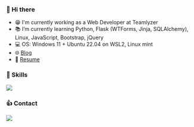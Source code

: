 ### :wave: Hi there 

- :grin: I'm currently working as a Web Developer at Teamlyzer
- 📚 I’m currently learning Python, Flask (WTForms, Jinja, SQLAlchemy), Linux, JavaScript, Bootstrap, jQuery
- 💻 OS: Windows 11 + Ubuntu 22.04 on WSL2, Linux mint
- 🌐 [Blog](https://phzsantos.github.io/)
- 📌 [Resume](https://resume.io/r/jVHSOopiU)

### 🎯 Skills

<a href="https://skillicons.dev">
  <img src="https://skillicons.dev/icons?i=vscode,vim,c,py,flask,linux,bash,git,github,md,html,css,sass,bootstrap,sqlite&perline=16" />
</a>

### :thumbsup: Contact

<a href="https://linkedin.com/in/paulo-henrique-zanoteli-santos-758a2320a" target="_blank">
  <img src="https://skillicons.dev/icons?i=linkedin" target="_blank">
</a>
